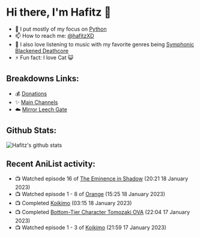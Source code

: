 # Hi there, I'm Hafitz 👋
- 🐍 I put mostly of my focus on [Python](https://python.org)
- 📫 How to reach me: [@hafitzXD](https://t.me/hafitzXD)
- 🎵 I also love listening to music with my favorite genres being [Symphonic Blackened Deathcore](https://youtu.be/qyYmS_iBcy4)
- ⚡ Fun fact: I love Cat 😺

## Breakdowns Links:
- 💰 [Donations](https://t.me/TheBreakdowns/2)
- ✨ [Main Channels](https://t.me/TheBreakdowns)
- ☁️ [Mirror Leech Gate](https://t.me/BreakdownsGate)

## Github Stats:
![Hafitz's github stats](https://github-readme-stats.vercel.app/api?username=breakdowns&show_icons=true&count_private=true&bg_color=00000000&text_color=777)

## Recent AniList activity:
<!-- ANILIST_ACTIVITY:start -->

-   📺 Watched episode 16 of [The Eminence in Shadow](https://anilist.co/anime/130298) (20:21 18 January 2023)
-   📺 Watched episode 1 - 8 of [Orange](https://anilist.co/anime/21647) (15:25 18 January 2023)
-   📺 Completed [Koikimo](https://anilist.co/anime/114840) (03:15 18 January 2023)
-   📺 Completed [Bottom-Tier Character Tomozaki OVA](https://anilist.co/anime/127363) (22:04 17 January 2023)
-   📺 Watched episode 1 - 3 of [Koikimo](https://anilist.co/anime/114840) (21:59 17 January 2023)

<!-- ANILIST_ACTIVITY:end -->
